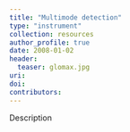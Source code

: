 ```yaml
---
title: "Multimode detection"
type: "instrument"
collection: resources
author_profile: true
date: 2008-01-02
header:
  teaser: glomax.jpg
uri: 
doi: 
contributors: 
---
```

<p align= "justify">

Description
